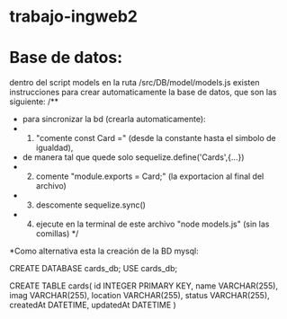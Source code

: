 # trabajo-ingweb2

# Base de datos:
dentro del script models en la ruta /src/DB/model/models.js
existen instrucciones para crear automaticamente la base de datos, que son las siguiente:
/**
 * para sincronizar la bd (crearla automaticamente):
 * 1. "comente const Card =" (desde la constante hasta el simbolo de igualdad),
 * de manera tal que quede solo sequelize.define('Cards',{...})
 * 2. comente "module.exports = Card;" (la exportacion al final del archivo)
 * 3. descomente sequelize.sync()
 * 4. ejecute en la terminal de este archivo "node models.js" (sin las comillas)
 */

*Como alternativa esta la creación de la BD mysql:

CREATE DATABASE cards_db;
USE cards_db;

CREATE TABLE cards(
id INTEGER PRIMARY KEY,
name VARCHAR(255),
imag VARCHAR(255),
location VARCHAR(255),
status VARCHAR(255),
createdAt DATETIME,
updatedAt DATETIME
)
